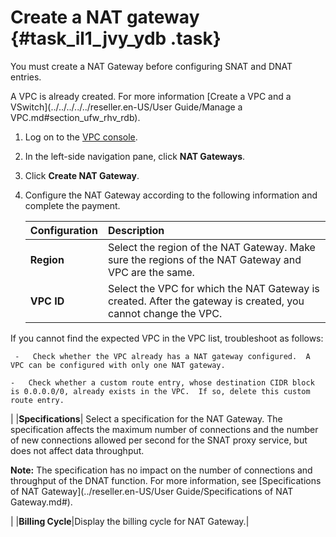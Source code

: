 # Create a NAT gateway {#task_il1_jvy_ydb .task}

You must create a NAT Gateway before configuring SNAT and DNAT entries.

A VPC is already created. For more information [Create a VPC and a VSwitch](../../../../../reseller.en-US/User Guide/Manage a VPC.md#section_ufw_rhv_rdb).

1.   Log on to the [VPC console](https://partners-intl.aliyun.com/login-required#/vpc). 
2.   In the left-side navigation pane, click **NAT Gateways**. 
3.   Click **Create NAT Gateway**. 
4.  Configure the NAT Gateway according to the following information and complete the payment. 

    |Configuration|Description|
    |:------------|:----------|
    |**Region**|Select the region of the NAT Gateway. Make sure the regions of the NAT Gateway and VPC are the same.|
    |**VPC ID**| Select the VPC for which the NAT Gateway is created. After the gateway is created, you cannot change the VPC.

 If you cannot find the expected VPC in the VPC list, troubleshoot as follows:

     -   Check whether the VPC already has a NAT gateway configured.  A VPC can be configured with only one NAT gateway.

    -   Check whether a custom route entry, whose destination CIDR block is 0.0.0.0/0, already exists in the VPC.  If so, delete this custom route entry.

 |
    |**Specifications**| Select a specification for the NAT Gateway. The specification affects the maximum number of connections and the number of new connections allowed per second for the SNAT proxy service, but does not affect data throughput.

 **Note:** The specification has no impact on the number of connections and throughput of the DNAT function. For more information, see [Specifications of NAT Gateway](../reseller.en-US/User Guide/Specifications of NAT Gateway.md#).

 |
    |**Billing Cycle**|Display the billing cycle for NAT Gateway.|


